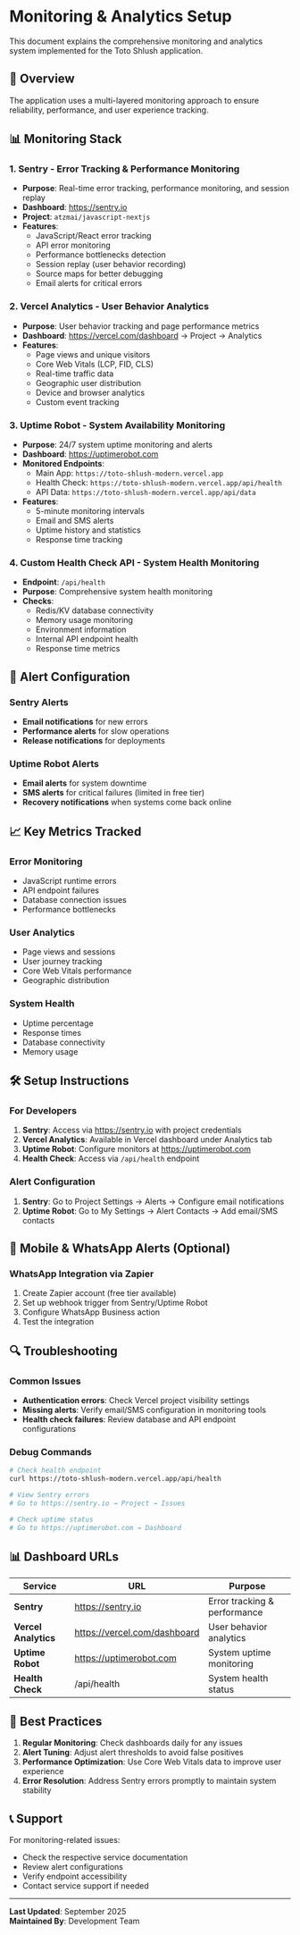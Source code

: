 # Monitoring & Analytics Setup

This document explains the comprehensive monitoring and analytics system implemented for the Toto Shlush application.

## 🚀 Overview

The application uses a multi-layered monitoring approach to ensure reliability, performance, and user experience tracking.

## 📊 Monitoring Stack

### 1. **Sentry** - Error Tracking & Performance Monitoring
- **Purpose**: Real-time error tracking, performance monitoring, and session replay
- **Dashboard**: https://sentry.io
- **Project**: `atzmai/javascript-nextjs`
- **Features**:
  - JavaScript/React error tracking
  - API error monitoring
  - Performance bottlenecks detection
  - Session replay (user behavior recording)
  - Source maps for better debugging
  - Email alerts for critical errors

### 2. **Vercel Analytics** - User Behavior Analytics
- **Purpose**: User behavior tracking and page performance metrics
- **Dashboard**: https://vercel.com/dashboard → Project → Analytics
- **Features**:
  - Page views and unique visitors
  - Core Web Vitals (LCP, FID, CLS)
  - Real-time traffic data
  - Geographic user distribution
  - Device and browser analytics
  - Custom event tracking

### 3. **Uptime Robot** - System Availability Monitoring
- **Purpose**: 24/7 system uptime monitoring and alerts
- **Dashboard**: https://uptimerobot.com
- **Monitored Endpoints**:
  - Main App: `https://toto-shlush-modern.vercel.app`
  - Health Check: `https://toto-shlush-modern.vercel.app/api/health`
  - API Data: `https://toto-shlush-modern.vercel.app/api/data`
- **Features**:
  - 5-minute monitoring intervals
  - Email and SMS alerts
  - Uptime history and statistics
  - Response time tracking

### 4. **Custom Health Check API** - System Health Monitoring
- **Endpoint**: `/api/health`
- **Purpose**: Comprehensive system health monitoring
- **Checks**:
  - Redis/KV database connectivity
  - Memory usage monitoring
  - Environment information
  - Internal API endpoint health
  - Response time metrics

## 🔔 Alert Configuration

### Sentry Alerts
- **Email notifications** for new errors
- **Performance alerts** for slow operations
- **Release notifications** for deployments

### Uptime Robot Alerts
- **Email alerts** for system downtime
- **SMS alerts** for critical failures (limited in free tier)
- **Recovery notifications** when systems come back online

## 📈 Key Metrics Tracked

### Error Monitoring
- JavaScript runtime errors
- API endpoint failures
- Database connection issues
- Performance bottlenecks

### User Analytics
- Page views and sessions
- User journey tracking
- Core Web Vitals performance
- Geographic distribution

### System Health
- Uptime percentage
- Response times
- Database connectivity
- Memory usage

## 🛠️ Setup Instructions

### For Developers
1. **Sentry**: Access via https://sentry.io with project credentials
2. **Vercel Analytics**: Available in Vercel dashboard under Analytics tab
3. **Uptime Robot**: Configure monitors at https://uptimerobot.com
4. **Health Check**: Access via `/api/health` endpoint

### Alert Configuration
1. **Sentry**: Go to Project Settings → Alerts → Configure email notifications
2. **Uptime Robot**: Go to My Settings → Alert Contacts → Add email/SMS contacts

## 📱 Mobile & WhatsApp Alerts (Optional)

### WhatsApp Integration via Zapier
1. Create Zapier account (free tier available)
2. Set up webhook trigger from Sentry/Uptime Robot
3. Configure WhatsApp Business action
4. Test the integration

## 🔍 Troubleshooting

### Common Issues
- **Authentication errors**: Check Vercel project visibility settings
- **Missing alerts**: Verify email/SMS configuration in monitoring tools
- **Health check failures**: Review database and API endpoint configurations

### Debug Commands
```bash
# Check health endpoint
curl https://toto-shlush-modern.vercel.app/api/health

# View Sentry errors
# Go to https://sentry.io → Project → Issues

# Check uptime status
# Go to https://uptimerobot.com → Dashboard
```

## 📊 Dashboard URLs

| Service | URL | Purpose |
|---------|-----|---------|
| **Sentry** | https://sentry.io | Error tracking & performance |
| **Vercel Analytics** | https://vercel.com/dashboard | User behavior analytics |
| **Uptime Robot** | https://uptimerobot.com | System uptime monitoring |
| **Health Check** | /api/health | System health status |

## 🎯 Best Practices

1. **Regular Monitoring**: Check dashboards daily for any issues
2. **Alert Tuning**: Adjust alert thresholds to avoid false positives
3. **Performance Optimization**: Use Core Web Vitals data to improve user experience
4. **Error Resolution**: Address Sentry errors promptly to maintain system stability

## 📞 Support

For monitoring-related issues:
- Check the respective service documentation
- Review alert configurations
- Verify endpoint accessibility
- Contact service support if needed

---

**Last Updated**: September 2025  
**Maintained By**: Development Team
